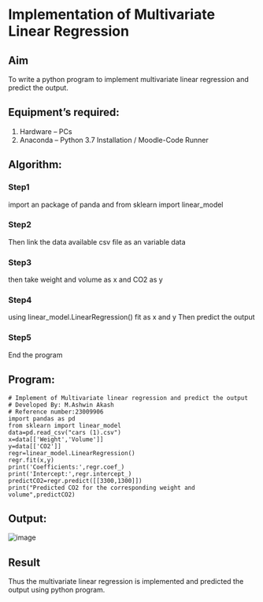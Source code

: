 # Implementation of Multivariate Linear Regression
## Aim
To write a python program to implement multivariate linear regression and predict the output.
## Equipment’s required:
1.	Hardware – PCs
2.	Anaconda – Python 3.7 Installation / Moodle-Code Runner
## Algorithm:
### Step1
import an package of panda and from sklearn import linear_model
### Step2
Then link the data available csv file as an variable data
### Step3
then take weight and volume as x and CO2 as y
### Step4
using linear_model.LinearRegression() fit as x and y
Then predict the output
### Step5
End the program
## Program:
```
# Implement of Multivariate linear regression and predict the output
# Developed By: M.Ashwin Akash
# Reference number:23009906
import pandas as pd
from sklearn import linear_model
data=pd.read_csv("cars (1).csv")
x=data[['Weight','Volume']]
y=data[['CO2']]
regr=linear_model.LinearRegression()
regr.fit(x,y)
print('Coefficients:',regr.coef_)
print('Intercept:',regr.intercept_)
predictCO2=regr.predict([[3300,1300]])
print("Predicted CO2 for the corresponding weight and volume",predictCO2)
```
## Output:
![image](https://github.com/AshwinAkash24/Multivariate-Linear-Regression/assets/144979248/6d9e7529-fb89-47ec-b2a8-4f3445cd0bbf)
## Result
Thus the multivariate linear regression is implemented and predicted the output using python program.
